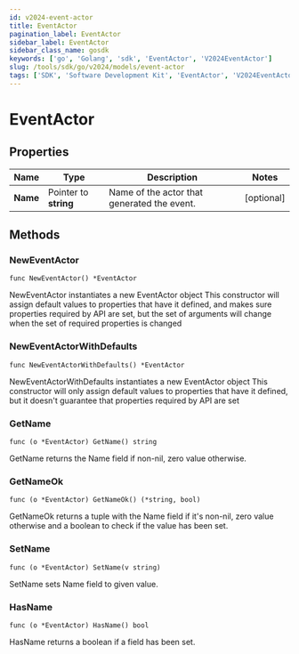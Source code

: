 ```yaml
---
id: v2024-event-actor
title: EventActor
pagination_label: EventActor
sidebar_label: EventActor
sidebar_class_name: gosdk
keywords: ['go', 'Golang', 'sdk', 'EventActor', 'V2024EventActor'] 
slug: /tools/sdk/go/v2024/models/event-actor
tags: ['SDK', 'Software Development Kit', 'EventActor', 'V2024EventActor']
---
```


# EventActor

## Properties

Name | Type | Description | Notes
------------ | ------------- | ------------- | -------------
**Name** | Pointer to **string** | Name of the actor that generated the event. | [optional] 

## Methods

### NewEventActor

`func NewEventActor() *EventActor`

NewEventActor instantiates a new EventActor object
This constructor will assign default values to properties that have it defined,
and makes sure properties required by API are set, but the set of arguments
will change when the set of required properties is changed

### NewEventActorWithDefaults

`func NewEventActorWithDefaults() *EventActor`

NewEventActorWithDefaults instantiates a new EventActor object
This constructor will only assign default values to properties that have it defined,
but it doesn't guarantee that properties required by API are set

### GetName

`func (o *EventActor) GetName() string`

GetName returns the Name field if non-nil, zero value otherwise.

### GetNameOk

`func (o *EventActor) GetNameOk() (*string, bool)`

GetNameOk returns a tuple with the Name field if it's non-nil, zero value otherwise
and a boolean to check if the value has been set.

### SetName

`func (o *EventActor) SetName(v string)`

SetName sets Name field to given value.

### HasName

`func (o *EventActor) HasName() bool`

HasName returns a boolean if a field has been set.


